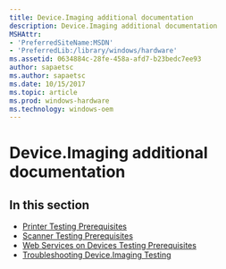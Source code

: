 ```yaml
---
title: Device.Imaging additional documentation
description: Device.Imaging additional documentation
MSHAttr:
- 'PreferredSiteName:MSDN'
- 'PreferredLib:/library/windows/hardware'
ms.assetid: 0634884c-28fe-458a-afd7-b23bedc7ee93
author: sapaetsc
ms.author: sapaetsc
ms.date: 10/15/2017
ms.topic: article
ms.prod: windows-hardware
ms.technology: windows-oem
---
```


# Device.Imaging additional documentation


## <span id="in_this_section"></span>In this section


-   [Printer Testing Prerequisites](printer-testing-prerequisites.md)
-   [Scanner Testing Prerequisites](scanner-testing-prerequisites.md)
-   [Web Services on Devices Testing Prerequisites](web-services-on-devices-testing-prerequisites.md)
-   [Troubleshooting Device.Imaging Testing](troubleshooting-deviceimaging-testing.md)

 

 







